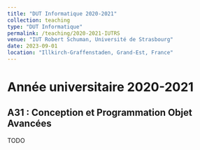 ```yaml
---
title: "DUT Informatique 2020-2021"
collection: teaching
type: "DUT Informatique"
permalink: /teaching/2020-2021-IUTRS
venue: "IUT Robert Schuman, Université de Strasbourg"
date: 2023-09-01
location: "Illkirch-Graffenstaden, Grand-Est, France"
---
```


# Année universitaire 2020-2021


## A31 : Conception et Programmation Objet Avancées

TODO
